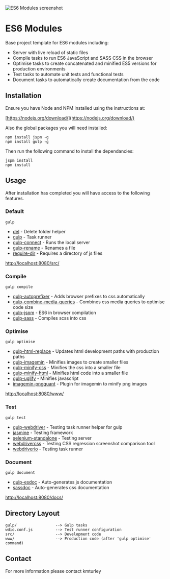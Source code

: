 ![ES6 Modules screenshot](https://kmturley.github.io/es6-modules/src/img/screenshot.png)

# ES6 Modules

Base project template for ES6 modules including:

* Server with live reload of static files
* Compile tasks to run ES6 JavaScript and SASS CSS in the browser
* Optimise tasks to create concatenated and minified ES5 versions for production environments
* Test tasks to automate unit tests and functional tests
* Document tasks to automatically create documentation from the code

## Installation

Ensure you have Node and NPM installed using the instructions at:

[https://nodejs.org/download/](https://nodejs.org/download/)

Also the global packages you will need installed:

    npm install jspm -g
    npm install gulp -g

Then run the following command to install the dependancies:

    jspm install
    npm install

## Usage

After installation has completed you will have access to the following features.
    
### Default

    gulp

* [del](https://github.com/sindresorhus/del) - Delete folder helper
* [gulp](https://github.com/gulpjs/gulp) - Task runner
* [gulp-connect](https://github.com/AveVlad/gulp-connect) - Runs the local server
* [gulp-rename](https://github.com/hparra/gulp-rename) - Renames a file
* [require-dir](https://github.com/aseemk/requireDir) - Requires a directory of js files

[http://localhost:8080/src/](http://localhost:8080/src/)

### Compile

    gulp compile

* [gulp-autoprefixer](https://github.com/sindresorhus/gulp-autoprefixer) - Adds browser prefixes to css automatically
* [gulp-combine-media-queries](https://github.com/konitter/gulp-combine-media-queries) - Combines css media queries to optimise code size
* [gulp-jspm](https://github.com/brillout/gulp-jspm) - ES6 in browser compilation
* [gulp-sass](https://github.com/dlmanning/gulp-sass) - Compiles scss into css

### Optimise

    gulp optimise

* [gulp-html-replace](https://github.com/VFK/gulp-html-replace) - Updates html development paths with production paths
* [gulp-imagemin](https://github.com/sindresorhus/gulp-imagemin) - Minifies images to create smaller files
* [gulp-minify-css](https://github.com/murphydanger/gulp-minify-css) - Minifies the css into a smaller file
* [gulp-minify-html](https://github.com/murphydanger/gulp-minify-html) - Minifies html code into a smaller file
* [gulp-uglify](https://github.com/terinjokes/gulp-uglify) - Minifies javascript
* [imagemin-pngquant](https://github.com/imagemin/imagemin-pngquant) - Plugin for imagemin to minify png images

[http://localhost:8080/www/](http://localhost:8080/www/)

### Test

    gulp test

* [gulp-webdriver](https://github.com/webdriverio/gulp-webdriver) - Testing task runner helper for gulp
* [jasmine](https://github.com/jasmine/jasmine-npm) - Testing framework
* [selenium-standalone](https://github.com/vvo/selenium-standalone) - Testing server
* [webdrivercss](https://github.com/webdriverio/webdrivercss) - Testing CSS regression screenshot comparison tool
* [webdriverio](https://github.com/webdriverio/webdriverio) - Testing task runner

### Document

    gulp document

* [gulp-esdoc](https://github.com/nanopx/gulp-esdoc) - Auto-generates js documentation
* [sassdoc](https://github.com/SassDoc/sassdoc) - Auto-generates css documentation

[http://localhost:8080/docs/](http://localhost:8080/docs/)

## Directory Layout

    gulp/                 --> Gulp tasks
    wdio.conf.js          --> Test runner configuration
    src/                  --> Development code
    www/                  --> Production code (after 'gulp optimise' command)

## Contact

For more information please contact kmturley